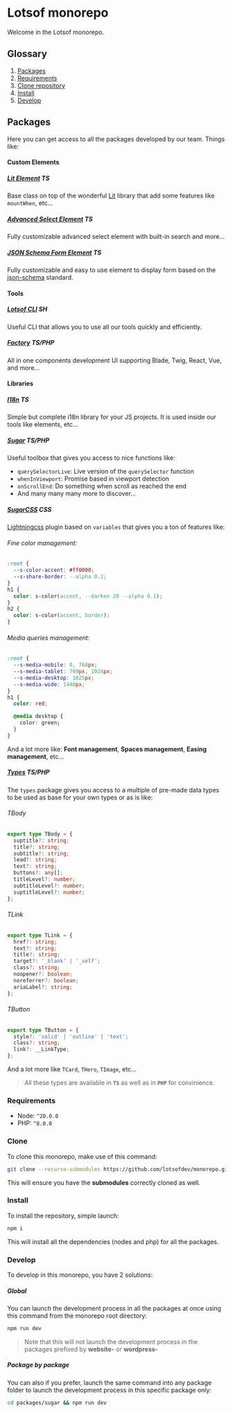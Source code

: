 # Lotsof monorepo

Welcome in the Lotsof monorepo.

## Glossary

1. [Packages](#packages)
2. [Requirements](#requirements)
3. [Clone repository](#clone)
4. [Install](#install)
5. [Develop](#develop)

## Packages

Here you can get access to all the packages developed by our team. Things like:

#### Custom Elements

##### [Lit Element](https://github.com/lotsofdev/lit-element) **TS**

Base class on top of the wonderful [Lit](https://lit.dev) library that add some features like `mountWhen`, etc...

##### [Advanced Select Element](https://github.com/lotsofdev/advanced-select-element) **TS**

Fully customizable advanced select element with built-in search and more...

##### [JSON Schema Form Element](https://github.com/lotsofdev/json-schema-form) **TS**

Fully customizable and easy to use element to display form based on the [json-schema](https://json-schema.org/) standard.

#### Tools

##### [Lotsof CLI](https://github.com/lotsofdev/cli) **SH**

Useful CLI that allows you to use all our tools quickly and efficiently.

##### [Factory](https://github.com/lotsofdev/cli) **TS/PHP**

All in one components development UI supporting Blade, Twig, React, Vue, and more...

#### Libraries

##### [I18n](https://github.com/lotsofdev/i18n) **TS**

Simple but complete i18n library for your JS projects. It is used inside our tools like elements, etc...

##### [Sugar](https://github.com/lotsofdev/sugar) **TS/PHP**

Useful toolbox that gives you access to nice functions like:

- `querySelectorLive`: Live version of the `querySelector` function
- `whenInViewport`: Promise based in viewport detection
- `onScrollEnd`: Do something when scroll as reached the end
- And many many many more to discover...

##### [SugarCSS](https://github.com/lotsofdev/sugarcss) **CSS**

[Lightningcss](https://lightningcss.dev/) plugin based on `variables` that gives you a ton of features like:

###### Fine color management:

```css
:root {
  --s-color-accent: #ff0000;
  --s-share-border: --alpha 0.2;
}
h1 {
  color: s-color(accent, --darken 20 --alpha 0.1);
}
h2 {
  color: s-color(accent, border);
}
```

###### Media queries management:

```css
:root {
  --s-media-mobile: 0, 768px;
  --s-media-tablet: 769px, 1024px;
  --s-media-desktop: 1025px;
  --s-media-wide: 1440px;
}
h1 {
  color: red;

  @media desktop {
    color: green;
  }
}
```

And a lot more like: **Font management**, **Spaces management**, **Easing management**, etc...

##### [Types](https://github.com/lotsofdev/types) **TS/PHP**

The `types` package gives you access to a multiple of pre-made data types to be used as base for your own types or as is like:

###### TBody

```ts
export type TBody = {
  suptitle?: string;
  title?: string;
  subtitle?: string;
  lead?: string;
  text?: string;
  buttons?: any[];
  titleLevel?: number;
  subtitleLevel?: number;
  suptitleLevel?: number;
};
```

###### TLink

```ts
export type TLink = {
  href?: string;
  text?: string;
  title?: string;
  target?: '_blank' | '_self';
  class?: string;
  noopener?: boolean;
  noreferrer?: boolean;
  ariaLabel?: string;
};
```

###### TButton

```ts
export type TButton = {
  style?: 'solid' | 'outline' | 'text';
  class?: string;
  link?: __LinkType;
};
```

And a lot more like `TCard`, `THero`, `TImage`, etc...

> All these types are available in **`TS`** as well as in **`PHP`** for convinience.

### Requirements

- Node: `^20.0.0`
- PHP: `^8.0.0`

### Clone

To clone this monorepo, make use of this command:

```sh
git clone --recurse-submodules https://github.com/lotsofdev/monorepo.git
```

This will ensure you have the **submodules** correctly cloned as well.

### Install

To install the repository, simple launch:

```sh
npm i
```

This will install all the dependencies (nodes and php) for all the packages.

### Develop

To develop in this monorepo, you have 2 solutions:

##### Global

You can launch the development process in all the packages at once using this command from the monorepo root directory:

```sh
npm run dev
```

> Note that this will not launch the development process in the packages prefixed by **website-** or **wordpress-**

##### Package by package

You can also if you prefer, launch the same command into any package folder to launch the development process in this specific package only:

```sh
cd packages/sugar && npm run dev
```
